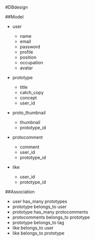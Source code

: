 #DBdesign

##Model
+ user
  + name
  + email
  + password
  + profile
  + position
  + occupation
  + avatar

+ prototype
  + title
  + catch_copy
  + concept
  + user_id

+ proto_thumbnail
  + thumbnail
  + prototype_id

+ protocomment
  + comment
  + user_id
  + prototype_id

+ like
  + user_id
  + prototype_id


##Association
+ user has_many prototypes
+ prototype belongs_to user
+ prototype has_many protocomments
+ protocomments belongs_to prototype
+ prototype belongs_to tag
+ like belongs_to user
+ like belongs_to prototype

